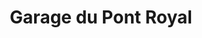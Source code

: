 ---
title: "Garage du Pont Royal"
url: /chamousset/garage-du-pont-royal/
shop: réparation de voitures
---